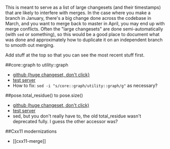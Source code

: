 This is meant to serve as a list of large changesets (and their timestamps) that are likely to interfere with merges.  In the case where you make a branch in January, there's a big change done across the codebase in March, and you want to merge back to master in April, you may end up with merge conflicts.  Often the "large changesets" are done semi-automatically (with ```sed``` or something), so this would be a good place to document what was done and approximately how to duplicate it on an independent branch to smooth out merging.

Add stuff at the top so that you can see the most recent stuff first.

##core::graph to utility::graph
* [github {huge changeset, don't click}](https://github.com/RosettaCommons/main/commit/7b5bf62fea4002c0f3e30412a459b69c95078bca?w=1)
* [test server](http://test.rosettacommons.org/revision?id=58908&branch=master)
* How to fix: ```sed -i "s/core::graph/utility::graph/g"``` as necessary?

##pose.total_residue() to pose.size()
* [github (huge changeset, don't click)](https://github.com/RosettaCommons/main/commit/dba6351aa665ff0d3eff950a670078170661bf31?w=1)
* [test server](http://test.rosettacommons.org/revision?id=58904&branch=master)
* sed, but you don't really have to, the old total_residue wasn't deprecated fully.  I guess the other accessor was?

##Cxx11 modernizations
* [[cxx11-merge]]